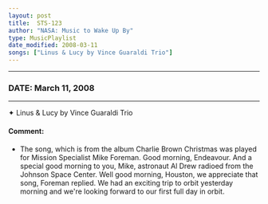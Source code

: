 ```yaml
---
layout: post
title:  STS-123
author: "NASA: Music to Wake Up By"
type: MusicPlaylist
date_modified: 2008-03-11
songs: ["Linus & Lucy by Vince Guaraldi Trio"]
---
```


----
### DATE: March 11, 2008
----
✦ Linus & Lucy by Vince Guaraldi Trio

#### Comment:
* The song, which is from the album Charlie Brown Christmas was played for Mission Specialist Mike Foreman. Good morning, Endeavour. And a special good morning to you, Mike, astronaut Al Drew radioed from the Johnson Space Center. Well good morning, Houston, we appreciate that song, Foreman replied. We had an exciting trip to orbit yesterday morning and we're looking forward to our first full day in orbit.



<br/>
<center>
	<a target="_blank"
	   href="https://twitter.com/intent/tweet?hashtags=Space,NASA,Playlist,NASAWakeupCalls,SpaceProgram&text={{ page.author}}, '{{ page.songs.first }}' {{ page.title }}, {{ page.date | date: '%B %d, %Y' }}. {{ site.url }}{{ page.url }}&via=nasawakeupcalls"><i class="fab fa-twitter" alt="Tweet this page" style="font-size: 1.3em;"></i></a>
	&nbsp; 	<i class="fas fa-user-astronaut" style="font-size: 1.5em;"></i> &nbsp;
    <a type="amzn" search="'Linus & Lucy by Vince Guaraldi Trio'" category="popular music">
    <i class="fab fa-amazon" style="font-size: 1.3em;"></i></a>
</center>
